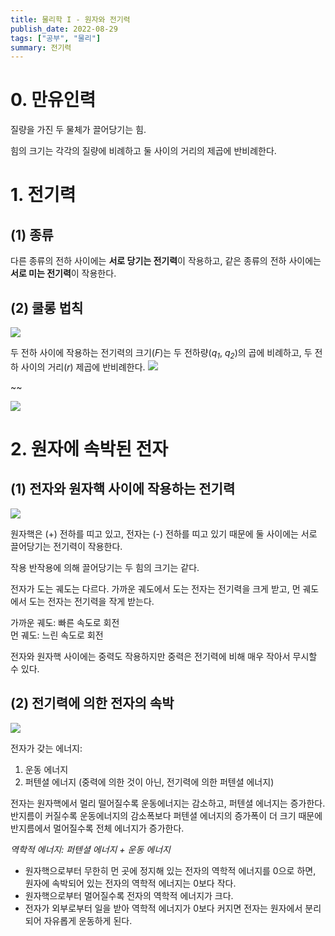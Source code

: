 ```yaml
---
title: 물리학 I - 원자와 전기력
publish_date: 2022-08-29
tags: ["공부", "물리"]
summary: 전기력
---
```



# 0. 만유인력
질량을 가진 두 물체가 끌어당기는 힘.

힘의 크기는 각각의 질량에 비례하고 둘 사이의 거리의 제곱에 반비례한다.

# 1. 전기력
## (1) 종류
다른 종류의 전하 사이에는 **서로 당기는 전기력**이 작용하고, 같은 종류의 전하 사이에는 **서로 미는 전기력**이 작용한다.

## (2) 쿨롱 법칙
![](https://i.imgur.com/Da1ppcm.png)

두 전하 사이에 작용하는 전기력의 크기(_F_)는 두 전하량(_q<sub>1</sub>_, _q<sub>2</sub>_)의 곱에 비례하고, 두 전하 사이의 거리(_r_) 제곱에 반비례한다.
![](https://i.imgur.com/ziT7qoX.png)

~~

![](https://i.imgur.com/ffudvkN.png)


# 2. 원자에 속박된 전자
## (1) 전자와 원자핵 사이에 작용하는 전기력
![](https://i.imgur.com/A5k0VGO.png)

원자핵은 (+) 전하를 띠고 있고, 전자는 (-) 전하를 띠고 있기 때문에 둘 사이에는 서로 끌어당기는 전기력이 작용한다.

작용 반작용에 의해 끌어당기는 두 힘의 크기는 같다.

전자가 도는 궤도는 다르다.
가까운 궤도에서 도는 전자는 전기력을 크게 받고, 먼 궤도에서 도는 전자는 전기력을 작게 받는다.

가까운 궤도: 빠른 속도로 회전  
먼 궤도: 느린 속도로 회전


전자와 원자핵 사이에는 중력도 작용하지만 중력은 전기력에 비해 매우 작아서 무시할 수 있다.

## (2) 전기력에 의한 전자의 속박
![](https://i.imgur.com/cTTzdAy.png)

전자가 갖는 에너지:  
1. 운동 에너지
2. 퍼텐셜 에너지 (중력에 의한 것이 아닌, 전기력에 의한 퍼텐셜 에너지)

전자는 원자핵에서 멀리 떨어질수록 운동에너지는 감소하고, 퍼텐셜 에너지는 증가한다.  
반지름이 커질수록 운동에너지의 감소폭보다 퍼텐셜 에너지의 증가폭이 더 크기 때문에 반지름에서 멀어질수록 전체 에너지가 증가한다.

_역학적 에너지: 퍼텐셜 에너지 + 운동 에너지_

* 원자핵으로부터 무한히 먼 곳에 정지해 있는 전자의 역학적 에너지를 0으로 하면, 원자에 속박되어 있는 전자의 역학적 에너지는 0보다 작다.  
* 원자핵으로부터 멀어질수록 전자의 역학적 에너지가 크다.  
* 전자가 외부로부터 일을 받아 역학적 에너지가 0보다 커지면 전자는 원자에서 분리되어 자유롭게 운동하게 된다.  
